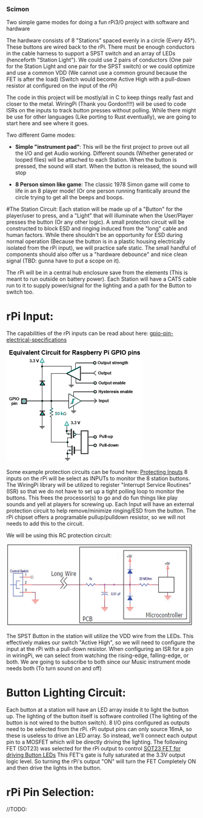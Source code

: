 ### Scimon

Two simple game modes for doing a fun rPi3/0 project with software and hardware

The hardware consists of 8 "Stations" spaced evenly in a circle (Every 45°). These buttons are wired back to the rPi. There must be enough conductors in the cable harness to support a SPST switch and an array of LEDs (henceforth "Station Light"). We could use 2 pairs of conductors (One pair for the Station Light and one pair for the SPST switch) or we could optimize and use a common VDD (We cannot use a common ground because the FET is after the load) (Switch would become Active High with a pull-down resistor at configured on the input of the rPi)

The code in this project will be mostly/all in C to keep things really fast and closer to the metal. WiringPi (Thank you Gordon!!!!) will be used to code ISRs on the inputs to track button presses without polling. While there might be use for other languages (Like porting to Rust eventually), we are going to start here and see where it goes.

Two different Game modes:
 - **Simple "instrument pad"**: This will be the first project to prove out all the I/O and get Audio working. Different sounds (Whether generated or looped files) will be attached to each Station. When the button is pressed, the sound will start. When the button is released, the sound will stop
 
 - **8 Person simon like game**: The classic 1978 Simon game will come to life in an 8 player mode! (Or one person running frantically around the circle trying to get all the beeps and boops.


#The Station Circuit:
Each station will be made up of a "Button" for the player/user to press, and a "Light" that will illuminate when the User/Player presses the button (Or any other logic). A small protecton circuit will be constructed to block ESD and ringing induced from the "long" cable and human factors. While there shouldn't be an opportunity for ESD during normal operation (Because the button is in a plastic housing electrically isolated from the rPi input), we will practice safe static. The small handful of components should also offer us a "hardware debounce" and nice clean signal (TBD: gunna have to put a scope on it).

The rPi will be in a central hub enclosure save from the elements (This is meant to run outside on battery power). Each Station will have a CAT5 cable run to it to supply power/signal for the lighting and a path for the Button to switch too.

# rPi Input:
The capabilities of the rPi inputs can be read about here: [gpio-pin-electrical-specifications](http://www.mosaic-industries.com/embedded-systems/microcontroller-projects/raspberry-pi/gpio-pin-electrical-specifications)

![GPIO Pins](/circuits/raspberry-pi-circuit-gpio-input-pins.png)

Some example protection circuits can be found here: [Protecting Inputs](https://www.digikey.com/en/articles/techzone/2012/apr/protecting-inputs-in-digital-electronics)
8 inputs on the rPi will be select as INPUTs to monitor the 8 station buttons. The WiringPi library will be utilized to register "Interrupt Service Routines" (ISR) so that we do not have to set up a tight polling loop to monitor the buttons. This frees the processor(s) to go and do fun things like play sounds and yell at players for screwing up. Each Input will have an external protection circuit to help remove/minimize ringing/ESD from the button. The rPi chipset offers a programable pullup/pulldown resistor, so we will not needs to add this to the circuit.

We will be using this RC protection circuit:

![RC-circuit](/circuits/input-protection-rc.jpeg)

The SPST Button in the station will utilize the VDD wire from the LEDs. This effectively makes our switch "Active High", so we will need to configure the input at the rPi with a pull-down resistor. When configuring an ISR for a pin in wiringPi, we can select from watching the rising-edge, falling-edge, or both. We are going to subscribe to both since our Music instrument mode needs both (To turn sound on and off)

# Button Lighting Circuit:
Each button at a station will have an LED array inside it to light the button up. The lighting of the button itself is software controlled (The lighting of the button is not wired to the button switch). 8 I/O pins configured as outputs need to be selected from the rPi. rPi output pins can only source 16mA, so these is useless to drive an LED array. So instead, we'll connect each output pin to a MOSFET which will be directly driving the lighting. The following FET (SOT23) was selected for the rPi output to control
[SOT23 FET for driving Button LEDs](https://www.digikey.com/products/en?keywords=DMN2041L-7DICT-ND)
This FET's gate is fully saturated at the 3.3V output logic level. So turning the rPi's output "ON" will turn the FET Completely ON and then drive the lights in the button.


# rPi Pin Selection:
//TODO: